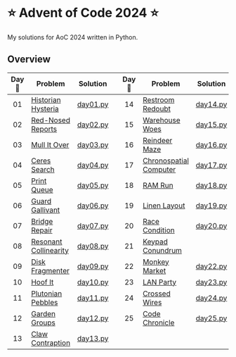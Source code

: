 # :star: Advent of Code 2024 :star:

My solutions for AoC 2024 written in Python.

## Overview

| Day :christmas_tree: | Problem | Solution | | Day :christmas_tree: | Problem | Solution |
| :---: | --- | --- | --- | :---: | --- | --- |
| 01 | [Historian Hysteria](https://adventofcode.com/2024/day/1) | [day01.py](src/solutions/day01.py) || 14 | [Restroom Redoubt](https://adventofcode.com/2024/day/14) | [day14.py](src/solutions/day14.py) |
| 02 | [Red-Nosed Reports](https://adventofcode.com/2024/day/2) | [day02.py](src/solutions/day02.py) || 15 | [Warehouse Woes](https://adventofcode.com/2024/day/15) | [day15.py](src/solutions/day15.py) |
| 03 | [Mull It Over](https://adventofcode.com/2024/day/3) | [day03.py](src/solutions/day03.py) || 16 | [Reindeer Maze](https://adventofcode.com/2024/day/16) | [day16.py](src/solutions/day16.py) |
| 04 | [Ceres Search](https://adventofcode.com/2024/day/4) | [day04.py](src/solutions/day04.py) || 17 | [Chronospatial Computer](https://adventofcode.com/2024/day/17) | [day17.py](src/solutions/day17.py) |
| 05 | [Print Queue](https://adventofcode.com/2024/day/5) | [day05.py](src/solutions/day05.py) || 18 | [RAM Run](https://adventofcode.com/2024/day/18) | [day18.py](src/solutions/day18.py) |
| 06 | [Guard Gallivant](https://adventofcode.com/2024/day/6) | [day06.py](src/solutions/day06.py) || 19 | [Linen Layout](https://adventofcode.com/2024/day/19) | [day19.py](src/solutions/day19.py) |
| 07 | [Bridge Repair](https://adventofcode.com/2024/day/7) | [day07.py](src/solutions/day07.py) || 20 | [Race Condition](https://adventofcode.com/2024/day/20) | [day20.py](src/solutions/day20.py) |
| 08 | [Resonant Collinearity](https://adventofcode.com/2024/day/8) | [day08.py](src/solutions/day08.py) || 21 | [Keypad Conundrum](https://adventofcode.com/2024/day/21) | [](src/solutions/day21.py) |
| 09 | [Disk Fragmenter](https://adventofcode.com/2024/day/9) | [day09.py](src/solutions/day09.py) || 22 | [Monkey Market](https://adventofcode.com/2024/day/22) | [day22.py](src/solutions/day22.py) |
| 10 | [Hoof It](https://adventofcode.com/2024/day/10) | [day10.py](src/solutions/day10.py) || 23 | [LAN Party](https://adventofcode.com/2024/day/23) | [day23.py](src/solutions/day23.py) |
| 11 | [Plutonian Pebbles](https://adventofcode.com/2024/day/11) | [day11.py](src/solutions/day11.py) || 24 | [Crossed Wires](https://adventofcode.com/2024/day/24) | [day24.py](src/solutions/day24.py) |
| 12 | [Garden Groups](https://adventofcode.com/2024/day/12) | [day12.py](src/solutions/day12.py) || 25 | [Code Chronicle](https://adventofcode.com/2024/day/25) | [day25.py](src/solutions/day25.py) |
| 13 | [Claw Contraption](https://adventofcode.com/2024/day/13) | [day13.py](src/solutions/day13.py) |
